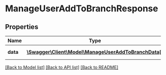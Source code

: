# ManageUserAddToBranchResponse

## Properties
Name | Type | Description | Notes
------------ | ------------- | ------------- | -------------
**data** | [**\Swagger\Client\Model\ManageUserAddToBranchData[]**](ManageUserAddToBranchData.md) | Success or failure | 

[[Back to Model list]](../README.md#documentation-for-models) [[Back to API list]](../README.md#documentation-for-api-endpoints) [[Back to README]](../README.md)


